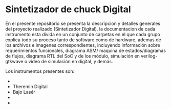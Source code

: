 # Sintetizador de chuck Digital

En el presente repositorio se presenta la descripcion y detalles generales del proyecto realizado (Sintetizador Digital), la documentacion de cada instrumento esta divida en un conjunto de carpetas en el que cada grupo explica todo su proceso tanto de software como de hardware, ademas de los archivos e imagenes correspondientes, incluyendo información sobre requerimientos funcionales, diagrama ASM/ maquina de estados/diagramas de flujos, diagrama RTL del SoC y de los módulo, simulación en verilog-gtkwave o vídeo de simulación en digital, y demás.

Los instrumentos presentes son:

-
- Theremin Digital
- Bajo Lasér
-
-
